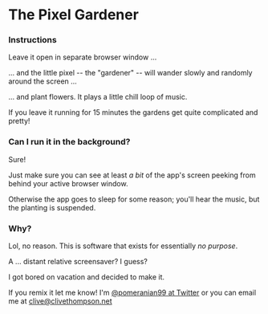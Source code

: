 The Pixel Gardener
==================

### Instructions

Leave it open in separate browser window ...

... and the little pixel -- the "gardener" -- will wander slowly and randomly around the screen ...

... and plant flowers. It plays a little chill loop of music.

If you leave it running for 15 minutes the gardens get quite complicated and pretty!

### Can I run it in the background?

Sure! 

Just make sure you can see at least _a bit_ of the app's screen peeking from behind your active browser window. 

Otherwise the app goes to sleep for some reason; you'll hear the music, but the planting is suspended.


### Why?

Lol, no reason. This is software that exists for essentially _no purpose_.

A ... distant relative screensaver? I guess?

I got bored on vacation and decided to make it.

If you remix it let me know! I'm [@pomeranian99 at Twitter](https://twitter.com/pomeranian99) or you can email me at clive@clivethompson.net